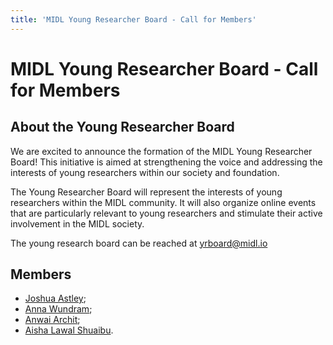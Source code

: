 ```yaml
---
title: 'MIDL Young Researcher Board - Call for Members'
---
```

# MIDL Young Researcher Board - Call for Members

## About the Young Researcher Board

We are excited to announce the formation of the MIDL Young Researcher Board! This initiative is aimed at strengthening the voice and addressing the interests of young researchers within our society and foundation.

The Young Researcher Board will represent the interests of young researchers within the MIDL community. It will also organize online events that are particularly relevant to young researchers and stimulate their active involvement in the MIDL society.

The young research board can be reached at [yrboard@midl.io](mailto:yrboard@midl.io)

## Members
* [Joshua Astley](https://www.sheffield.ac.uk/smph/people/clinical-medicine/joshua-astley);
* [Anna Wundram](https://www.mlmia-unitue.de/authors/anna-wundram/);
* [Anwai Archit](https://github.com/anwai98);
* [Aisha Lawal Shuaibu](https://profiles.sussex.ac.uk/p578428-aisha-lawal-shuaibu).